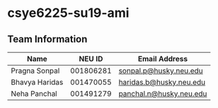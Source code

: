 # csye6225-su19-ami

## Team Information

| Name          | NEU ID    | Email Address          |
| ---           | ---       |    ---                 |
| Pragna Sonpal | 001806281 | sonpal.p@husky.neu.edu |
| Bhavya Haridas| 001470055 | haridas.b@husky.neu.edu|
| Neha Panchal  | 001491279 | panchal.n@husky.neu.edu|
